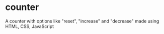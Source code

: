 # counter
A counter with options like "reset", "increase" and "decrease" made using HTML, CSS, JavaScript
